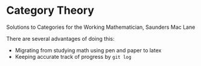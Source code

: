 # Category Theory
Solutions to Categories for the Working Mathematician, Saunders Mac Lane

There are several advantages of doing this:
- Migrating from studying math using pen and paper to latex
- Keeping accurate track of progress by `git log`

